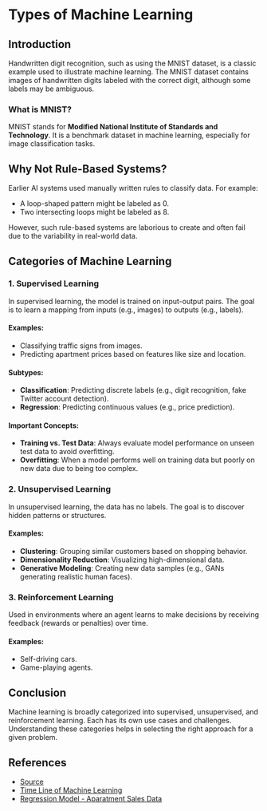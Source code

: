 
# Types of Machine Learning

## Introduction
Handwritten digit recognition, such as using the MNIST dataset, is a classic example used to illustrate machine learning. The MNIST dataset contains images of handwritten digits labeled with the correct digit, although some labels may be ambiguous.

### What is MNIST?
MNIST stands for **Modified National Institute of Standards and Technology**. It is a benchmark dataset in machine learning, especially for image classification tasks.

## Why Not Rule-Based Systems?
Earlier AI systems used manually written rules to classify data. For example:
- A loop-shaped pattern might be labeled as 0.
- Two intersecting loops might be labeled as 8.

However, such rule-based systems are laborious to create and often fail due to the variability in real-world data.

## Categories of Machine Learning

### 1. Supervised Learning
In supervised learning, the model is trained on input-output pairs. The goal is to learn a mapping from inputs (e.g., images) to outputs (e.g., labels).

#### Examples:
- Classifying traffic signs from images.
- Predicting apartment prices based on features like size and location.

#### Subtypes:
- **Classification**: Predicting discrete labels (e.g., digit recognition, fake Twitter account detection).
- **Regression**: Predicting continuous values (e.g., price prediction).

#### Important Concepts:
- **Training vs. Test Data**: Always evaluate model performance on unseen test data to avoid overfitting.
- **Overfitting**: When a model performs well on training data but poorly on new data due to being too complex.

### 2. Unsupervised Learning
In unsupervised learning, the data has no labels. The goal is to discover hidden patterns or structures.

#### Examples:
- **Clustering**: Grouping similar customers based on shopping behavior.
- **Dimensionality Reduction**: Visualizing high-dimensional data.
- **Generative Modeling**: Creating new data samples (e.g., GANs generating realistic human faces).

### 3. Reinforcement Learning
Used in environments where an agent learns to make decisions by receiving feedback (rewards or penalties) over time.

#### Examples:
- Self-driving cars.
- Game-playing agents.

## Conclusion
Machine learning is broadly categorized into supervised, unsupervised, and reinforcement learning. Each has its own use cases and challenges. Understanding these categories helps in selecting the right approach for a given problem.

## References
- [Source](https://course.elementsofai.com/4/1)
- [Time Line of Machine Learning](https://en.wikipedia.org/wiki/Timeline_of_machine_learning)
- [Regression Model - Aparatment Sales Data](https://kannattaakokauppa.fi/#/en/)